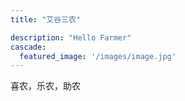 ```yaml
---
title: "艾谷三农"

description: "Hello Farmer"
cascade:
  featured_image: '/images/image.jpg'
---
```


喜农，乐农，助农
